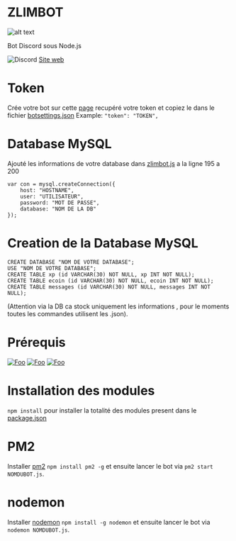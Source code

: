 # ZLIMBOT

![alt text](https://i.imgur.com/GfgsBdt.jpg)

Bot Discord sous Node.js

![Discord](https://img.shields.io/discord/637958719954616320?color=%23738ADB&label=Discord&style=flat-square)
[Site web](https://zlimteck.fr/zlimbot/)

# Token

Crée votre bot sur cette [page](https://discordapp.com/developers/applications/) recupéré votre token et copiez le dans le fichier [botsettings.json](https://github.com/GrimZam/GRIMBOT/blob/master/botsettings.json)
Example: `"token": "TOKEN",`

# Database MySQL

Ajouté les informations de votre database dans [zlimbot.js](https://github.com/GrimZam/ZLIMBOT/blob/master/zlimbot.js) a la ligne 195 a 200
```
var con = mysql.createConnection({
    host: "HOSTNAME",
    user: "UTILISATEUR",
    password: "MOT DE PASSE",
    database: "NOM DE LA DB"
});
```

# Creation de la Database MySQL

```
CREATE DATABASE "NOM DE VOTRE DATABASE";
USE "NOM DE VOTRE DATABASE";
CREATE TABLE xp (id VARCHAR(30) NOT NULL, xp INT NOT NULL);
CREATE TABLE ecoin (id VARCHAR(30) NOT NULL, ecoin INT NOT NULL);
CREATE TABLE messages (id VARCHAR(30) NOT NULL, messages INT NOT NULL);
```

(Attention via la DB ca stock uniquement les informations , pour le moments toutes les commandes utilisent les .json).


# Prérequis

[![Foo](https://img.shields.io/badge/Node.js-Download-3ADC1A&?style=flat-square&logo=appveyor)](https://nodejs.org/en)
[![Foo](https://img.shields.io/badge/npm-Download-E13A18&?style=flat-square&logo=appveyor)](https://www.npmjs.com/get-npm)
[![Foo](https://img.shields.io/badge/Discord.js-Download-%232196f3&?style=flat-square&logo=appveyor)](https://discord.js.org/#/)

# Installation des modules

`npm install` pour installer la totalité des modules present dans le [package.json](https://github.com/GrimZam/GRIMBOT/blob/master/package.json)

# PM2

Installer [pm2](http://pm2.keymetrics.io/) `npm install pm2 -g` et ensuite lancer le bot via `pm2 start NOMDUBOT.js`.

# nodemon

Installer [nodemon](https://nodemon.io/) `npm install -g nodemon` et ensuite lancer le bot via `nodemon NOMDUBOT.js`.

